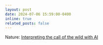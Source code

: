 ```yaml
---
layout: post
date: 2024-07-06 15:59:00-0400
inline: true
related_posts: false 
---
```


Nature: [Interpreting the call of the wild with AI](https://www.nature.com/articles/d44151-024-00096-6) 
